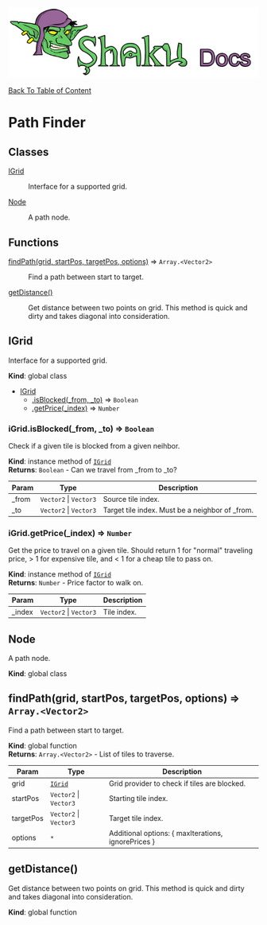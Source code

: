 ![Shaku JS](resources/logo-sm.png)

[Back To Table of Content](index.md)

# Path Finder

## Classes

<dl>
<dt><a href="#IGrid">IGrid</a></dt>
<dd><p>Interface for a supported grid.</p>
</dd>
<dt><a href="#Node">Node</a></dt>
<dd><p>A path node.</p>
</dd>
</dl>

## Functions

<dl>
<dt><a href="#findPath">findPath(grid, startPos, targetPos, options)</a> ⇒ <code>Array.&lt;Vector2&gt;</code></dt>
<dd><p>Find a path between start to target.</p>
</dd>
<dt><a href="#getDistance">getDistance()</a></dt>
<dd><p>Get distance between two points on grid.
This method is quick and dirty and takes diagonal into consideration.</p>
</dd>
</dl>

<a name="IGrid"></a>

## IGrid
Interface for a supported grid.

**Kind**: global class  

* [IGrid](#IGrid)
    * [.isBlocked(_from, _to)](#IGrid+isBlocked) ⇒ <code>Boolean</code>
    * [.getPrice(_index)](#IGrid+getPrice) ⇒ <code>Number</code>

<a name="IGrid+isBlocked"></a>

### iGrid.isBlocked(_from, _to) ⇒ <code>Boolean</code>
Check if a given tile is blocked from a given neihbor.

**Kind**: instance method of [<code>IGrid</code>](#IGrid)  
**Returns**: <code>Boolean</code> - Can we travel from _from to _to?  

| Param | Type | Description |
| --- | --- | --- |
| _from | <code>Vector2</code> \| <code>Vector3</code> | Source tile index. |
| _to | <code>Vector2</code> \| <code>Vector3</code> | Target tile index. Must be a neighbor of _from. |

<a name="IGrid+getPrice"></a>

### iGrid.getPrice(_index) ⇒ <code>Number</code>
Get the price to travel on a given tile.
Should return 1 for "normal" traveling price, > 1 for expensive tile, and < 1 for a cheap tile to pass on.

**Kind**: instance method of [<code>IGrid</code>](#IGrid)  
**Returns**: <code>Number</code> - Price factor to walk on.  

| Param | Type | Description |
| --- | --- | --- |
| _index | <code>Vector2</code> \| <code>Vector3</code> | Tile index. |

<a name="Node"></a>

## Node
A path node.

**Kind**: global class  
<a name="findPath"></a>

## findPath(grid, startPos, targetPos, options) ⇒ <code>Array.&lt;Vector2&gt;</code>
Find a path between start to target.

**Kind**: global function  
**Returns**: <code>Array.&lt;Vector2&gt;</code> - List of tiles to traverse.  

| Param | Type | Description |
| --- | --- | --- |
| grid | [<code>IGrid</code>](#IGrid) | Grid provider to check if tiles are blocked. |
| startPos | <code>Vector2</code> \| <code>Vector3</code> | Starting tile index. |
| targetPos | <code>Vector2</code> \| <code>Vector3</code> | Target tile index. |
| options | <code>\*</code> | Additional options: { maxIterations, ignorePrices } |

<a name="getDistance"></a>

## getDistance()
Get distance between two points on grid.
This method is quick and dirty and takes diagonal into consideration.

**Kind**: global function  
